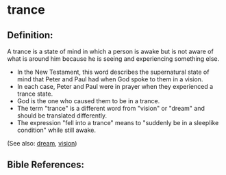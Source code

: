 # trance #

## Definition: ##

A trance is a state of mind in which a person is awake but is not aware of what is around him because he is seeing and experiencing something else.

* In the New Testament, this word describes the supernatural state of mind that Peter and Paul had when God spoke to them in a vision.
* In each case, Peter and Paul were in prayer when they experienced a trance state.
* God is the one who caused them to be in a trance.
* The term "trance" is a different word from "vision" or "dream" and should be translated differently.
* The expression "fell into a trance" means to "suddenly be in a sleeplike condition" while still awake.

(See also: [dream](../other/dream.md), [vision](../other/vision.md))

## Bible References: ##

